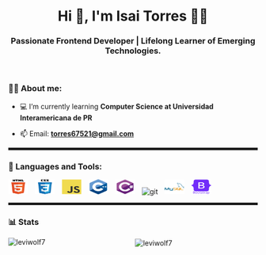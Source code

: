 <h1 align="center">Hi 👋, I'm <strong>Isai Torres</strong> 🧑‍💻</h1>
<h3 align="center">Passionate Frontend Developer | Lifelong Learner of Emerging Technologies.</h3>

<br>

<h3 align="left">🙋‍♂️ About me:</h3>

- 💻 I’m currently learning **Computer Science at Universidad Interamericana de PR**

- 📫 Email: **torres67521@gmail.com**

<hr style="border: solid 2px;">

<!--<h3 align="left">Connect with me:</h3>

<p align="left">
  <a href="https://linkedin.com/in/isai-torres-viera-942925262" target="blank" rel="noopener noreferrer">
    <img align="center" src="https://raw.githubusercontent.com/rahuldkjain/github-profile-readme-generator/master/src/images/icons/Social/linked-in-alt.svg" alt="linkedin" height="30" width="40" style="padding-right: 10px;"/>
  </a>
  <a href="https://fb.com/isai torres" target="blank" rel="noopener noreferrer">
    <img align="center" src="https://raw.githubusercontent.com/rahuldkjain/github-profile-readme-generator/master/src/images/icons/Social/facebook.svg" alt="facebook" height="30" width="40" style="padding-right: 10px;"/>
  </a>
  <a href="https://instagram.com/_isai_torres_" target="blank" rel="noopener noreferrer">
    <img align="center" src="https://raw.githubusercontent.com/rahuldkjain/github-profile-readme-generator/master/src/images/icons/Social/instagram.svg" alt="instagram" height="30" width="40" style="padding-right: 10px;"/>
  </a>
</p>

<br>-->

<h3 align="left">🧰 Languages and Tools:</h3>

<img src="https://raw.githubusercontent.com/devicons/devicon/master/icons/html5/html5-original-wordmark.svg" alt="html5" width="40" height="30" style="padding-right: 10px;"/>
<img src="https://raw.githubusercontent.com/devicons/devicon/master/icons/css3/css3-original-wordmark.svg" alt="css3" width="40" height="30" style="padding-right: 10px;"/>
<img src="https://raw.githubusercontent.com/devicons/devicon/master/icons/javascript/javascript-original.svg" alt="javascript" width="40" height="30" style="padding-right: 10px;"/>
<img src="https://raw.githubusercontent.com/devicons/devicon/master/icons/cplusplus/cplusplus-original.svg" alt="cplusplus" width="40" height="30" style="padding-right: 10px;"/>
<img src="https://raw.githubusercontent.com/devicons/devicon/master/icons/csharp/csharp-original.svg" alt="csharp" width="40" height="30" style="padding-right: 10px;"/>
<img src="https://www.vectorlogo.zone/logos/git-scm/git-scm-icon.svg" alt="git" width="40" height="30" style="padding-right: 10px;"/>
<img src="https://raw.githubusercontent.com/devicons/devicon/master/icons/mysql/mysql-original-wordmark.svg" alt="mysql" width="40" height="30" style="padding-right: 10px;"/>
<img src="https://raw.githubusercontent.com/devicons/devicon/master/icons/bootstrap/bootstrap-plain-wordmark.svg" alt="bootstrap" width="40" height="30" style="padding-right: 10px;"/>
<br />

<hr style="border: solid 2px;">

<h3 align="left">📊 Stats</h3>

<p align="center">
  &nbsp;<img align="center" src="https://github-readme-stats.vercel.app/api?username=leviwolf7&show_icons=true&locale=en" alt="leviwolf7"/>
  <img align="left" src="https://github-readme-stats.vercel.app/api/top-langs?username=leviwolf7&show_icons=true&locale=en&layout=compact" alt="leviwolf7" style="padding-right: 5px;"/>
</p>
